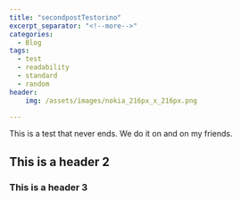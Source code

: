```yaml
---
title: "secondpostTestorino"
excerpt_separator: "<!--more-->"
categories:
  - Blog
tags:
  - test
  - readability
  - standard
  - random
header:
    img: /assets/images/nokia_216px_x_216px.png

---
```

This is a test that never ends. We do it on and on my friends.
## This is a header 2
### This is a header 3